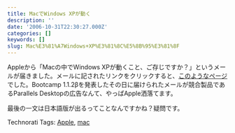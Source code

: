 ```yaml
---
title: MacでWindows XPが動く
description: ''
date: '2006-10-31T22:30:27.000Z'
categories: []
keywords: []
slug: Mac%E3%81%A7Windows+XP%E3%81%8C%E5%8B%95%E3%81%8F
---
```

Appleから「Macの中でWindows XPが動くこと、ご存じですか？」というメールが届きました。メールに記されたリンクをクリックすると、[このようなページ](http://www.apple.com/jp/getamac/windows.html)でした。Bootcamp 1.1.2βを発表したその日に届けられたメールが競合製品であるParallels Desktopの広告なんて、やっぱApple洒落てます。  
  
最後の一文は日本語版が出るってことなんですかね？疑問です。

Technorati Tags: [Apple](http://www.technorati.com/tag/Apple), [mac](http://www.technorati.com/tag/mac)